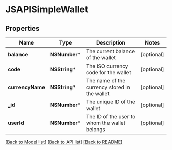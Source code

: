 # JSAPISimpleWallet

## Properties
Name | Type | Description | Notes
------------ | ------------- | ------------- | -------------
**balance** | **NSNumber*** | The current balance of the wallet | [optional] 
**code** | **NSString*** | The ISO currency code for the wallet | [optional] 
**currencyName** | **NSString*** | The name of the currency stored in the wallet | [optional] 
**_id** | **NSNumber*** | The unique ID of the wallet | [optional] 
**userId** | **NSNumber*** | The ID of the user to whom the wallet belongs | [optional] 

[[Back to Model list]](../README.md#documentation-for-models) [[Back to API list]](../README.md#documentation-for-api-endpoints) [[Back to README]](../README.md)


